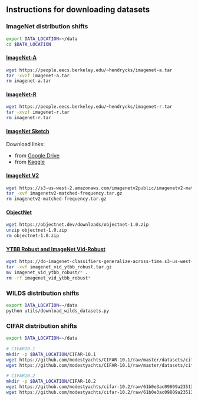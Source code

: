 ## Instructions for downloading datasets

### ImageNet distribution shifts

```bash
export DATA_LOCATION=~/data
cd $DATA_LOCATION
```

#### [ImageNet-A](https://github.com/hendrycks/natural-adv-examples)


```bash
wget https://people.eecs.berkeley.edu/~hendrycks/imagenet-a.tar
tar -xvzf imagenet-a.tar
rm imagenet-a.tar
```

#### [ImageNet-R](https://github.com/hendrycks/imagenet-r)

```bash
wget https://people.eecs.berkeley.edu/~hendrycks/imagenet-r.tar
tar -xvzf imagenet-r.tar
rm imagenet-r.tar
```

#### [ImageNet Sketch](https://github.com/HaohanWang/ImageNet-Sketch)

Download links:
- from [Google Drive](https://drive.google.com/open?id=1Mj0i5HBthqH1p_yeXzsg22gZduvgoNeA)
- from [Kaggle](https://www.kaggle.com/wanghaohan/imagenetsketch)

#### [ImageNet V2](https://github.com/modestyachts/ImageNetV2)

```bash
wget https://s3-us-west-2.amazonaws.com/imagenetv2public/imagenetv2-matched-frequency.tar.gz
tar -xvf imagenetv2-matched-frequency.tar.gz
rm imagenetv2-matched-frequency.tar.gz
```

#### [ObjectNet](https://objectnet.dev/)

```bash
wget https://objectnet.dev/downloads/objectnet-1.0.zip
unzip objectnet-1.0.zip
rm objectnet-1.0.zip
```

#### [YTBB Robust and ImageNet Vid-Robust](https://modestyachts.github.io/natural-perturbations-website/)

```bash
wget https://do-imagenet-classifiers-generalize-across-time.s3-us-west-2.amazonaws.com/imagenet_vid_ytbb_robust.tar.gz
tar -xvf imagenet_vid_ytbb_robust.tar.gz
mv imagenet_vid_ytbb_robust/* .
rm -rf imagenet_vid_ytbb_robust*
```

### WILDS distribution shifts

```bash
export DATA_LOCATION=~/data
python utils/download_wilds_datasets.py
```


### CIFAR distribution shifts

```bash
export DATA_LOCATION=~/data

# CIFAR10.1
mkdir -p $DATA_LOCATION/CIFAR-10.1
wget https://github.com/modestyachts/CIFAR-10.1/raw/master/datasets/cifar10.1_v6_data.npy -P $DATA_LOCATION/CIFAR-10.1
wget https://github.com/modestyachts/CIFAR-10.1/raw/master/datasets/cifar10.1_v6_labels.npy -P $DATA_LOCATION/CIFAR-10.1

# CIFAR10.2
mkdir -p $DATA_LOCATION/CIFAR-10.2
wget https://github.com/modestyachts/cifar-10.2/raw/61b0e3ac09809a2351379fb54331668cc9c975c4/cifar102_test.npy -P $DATA_LOCATION/CIFAR-10.2
wget https://github.com/modestyachts/cifar-10.2/raw/61b0e3ac09809a2351379fb54331668cc9c975c4/cifar102_train.npy -P $DATA_LOCATION/CIFAR-10.2
```
